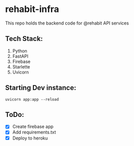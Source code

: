 # rehabit-infra

This repo holds the backend code for @rehabit API services

## Tech Stack:
1. Python
2. FastAPI
3. Firebase
4. Starlette
5. Uvicorn

## Starting Dev instance:
```
uvicorn app:app --reload
```

## ToDo:
- [x] Create firebase app 
- [x] Add requirements.txt
- [x] Deploy to heroku
